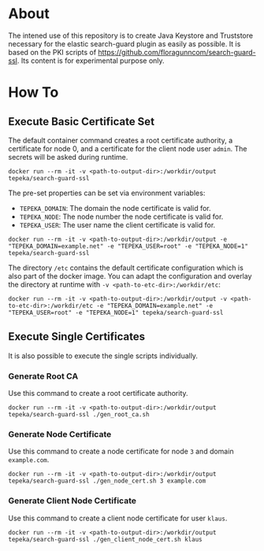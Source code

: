# About

The intened use of this repository is to create Java Keystore and Truststore necessary for the elastic search-guard plugin as easily as possible. It is based on the PKI scripts of <https://github.com/floragunncom/search-guard-ssl>. Its content is for experimental purpose only.

# How To

## Execute Basic Certificate Set
The default container command creates a root certificate authority, a certificate for node 0, and a certificate for the client node user `admin`. The secrets will be asked during runtime.

`docker run --rm -it -v <path-to-output-dir>:/workdir/output tepeka/search-guard-ssl`

The pre-set properties can be set via environment variables:
* `TEPEKA_DOMAIN`: The domain the node certificate is valid for.
* `TEPEKA_NODE`: The node number the node certificate is valid for.
* `TEPEKA_USER`: The user name the client certificate is valid for.

`docker run --rm -it -v <path-to-output-dir>:/workdir/output -e "TEPEKA_DOMAIN=example.net" -e "TEPEKA_USER=root" -e "TEPEKA_NODE=1" tepeka/search-guard-ssl`

The directory `/etc` contains the default certificate configuration which is also part of the docker image. You can adapt the configuration and overlay the directory at runtime with `-v <path-to-etc-dir>:/workdir/etc`:

`docker run --rm -it -v <path-to-output-dir>:/workdir/output -v <path-to-etc-dir>:/workdir/etc -e "TEPEKA_DOMAIN=example.net" -e "TEPEKA_USER=root" -e "TEPEKA_NODE=1" tepeka/search-guard-ssl`



## Execute Single Certificates
It is also possible to execute the single scripts individually.

### Generate Root CA
Use this command to create a root certificate authority.

`docker run --rm -it -v <path-to-output-dir>:/workdir/output tepeka/search-guard-ssl ./gen_root_ca.sh`

### Generate Node Certificate
Use this command to create a node certificate for node `3` and domain `example.com`.

`docker run --rm -it -v <path-to-output-dir>:/workdir/output tepeka/search-guard-ssl ./gen_node_cert.sh 3 example.com`

### Generate Client Node Certificate
Use this command to create a client node certificate for user `klaus`.

`docker run --rm -it -v <path-to-output-dir>:/workdir/output tepeka/search-guard-ssl ./gen_client_node_cert.sh klaus`


